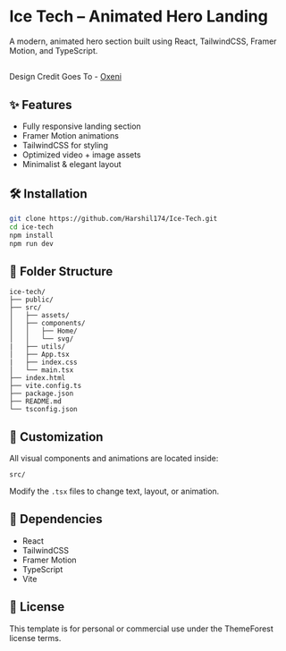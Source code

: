 # Ice Tech – Animated Hero Landing

A modern, animated hero section built using React, TailwindCSS, Framer Motion, and TypeScript.

##

Design Credit Goes To - [Oxeni](https://dribbble.com/Oxeni)

## ✨ Features

- Fully responsive landing section
- Framer Motion animations
- TailwindCSS for styling
- Optimized video + image assets
- Minimalist & elegant layout

## 🛠 Installation

```bash
git clone https://github.com/Harshil174/Ice-Tech.git
cd ice-tech
npm install
npm run dev
```

## 📁 Folder Structure

```
ice-tech/
├── public/
├── src/
│   ├── assets/
│   ├── components/
│   │   ├── Home/
│   │   └── svg/
|   ├── utils/
│   ├── App.tsx
|   ├── index.css
│   └── main.tsx
├── index.html
├── vite.config.ts
├── package.json
├── README.md
└── tsconfig.json
```

## 🧩 Customization

All visual components and animations are located inside:

```
src/
```

Modify the `.tsx` files to change text, layout, or animation.

## 🔗 Dependencies

- React
- TailwindCSS
- Framer Motion
- TypeScript
- Vite

## 📄 License

This template is for personal or commercial use under the ThemeForest license terms.
